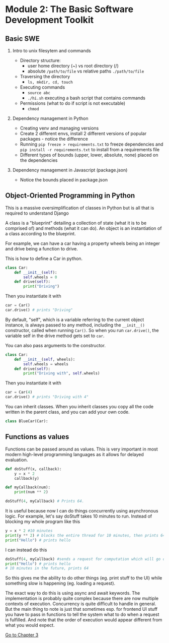 # Module 2: The Basic Software Development Toolkit


## Basic SWE 
1. Intro to unix filesytem and commands
    - Directory structure: 
        - user home directory (~) vs root directory (/)
        - absolute ```/path/to/file``` vs relative paths ```./path/to/file```
    - Traversing the directory
        - ```ls, mkdir, cd, touch```
    - Executing commands
        - ```source abc```
        - ```./hi.sh``` executing a bash script that contains commands
    - Permissions (what to do if script is not executable)
        - ```chmod``` 

2. Dependency management in Python
    - Creating venv and managing versions
    - Create 2 different envs, install 2 different versions of popular packages - notice the difference
    - Running ```pip freeze > requirements.txt``` to freeze dependencies and ```pip install -r requirements.txt``` to install from a requirements file
    - Different types of bounds (upper, lower, absolute, none) placed on the dependencies

3. Dependency management in Javascript (package.json)
    - Notice the bounds placed in package.json

## Object-Oriented Programming in Python

This is a massive oversimplification of classes in Python but is all that is required to understand Django

A class is a "blueprint" detailing a collection of state (what it is to be comprised of) and methods (what it can do). An object is an instantiation of a class according to the blueprint.

For example, we can have a car having a property wheels being an integer and drive being a function to drive.

This is how to define a Car in python.

```python
class Car:
    def __init__(self):
        self.wheels = 0
    def drive(self):
        print("Driving")
```

Then you instantiate it with

```python
car = Car()
car.drive() # prints "Driving" 
```

By default, "self", which is a variable referring to the current object instance, is always passed to any method, including the ```__init__()``` constructor, called when running ```Car()```. So when you run ```car.drive()```, the variable self in the drive method gets set to ```car```.

You can also pass arguments to the constructor.

```python
class Car:
    def __init__(self, wheels):
        self.wheels = wheels
    def drive(self):
        print("Driving with", self.wheels)
```

Then you instantiate it with

```python
car = Car(4)
car.drive() # prints "Driving with 4" 
```

You can inherit classes. When you inherit classes you copy all the code written in the parent class, and you can add your own code.

```python
class BlueCar(Car):

```

## Functions as values

Functions can be passed around as values. This is very important in most modern high-level programming languages as it allows for delayed evaluation. 

```python
def doStuff(x, callback):
    y = x * 2
    callback(y)

def myCallback(num):
    print(num ** 2)

doStuff(4, myCallback) # Prints 64.
```

It is useful because now I can do things concurrently using asynchronous logic. For example, let's say doStuff takes 10 minutes to run. Instead of blocking my whole program like this

```python
y = x * 2 #10 minutes
print(y ** 2) # blocks the entire thread for 10 minutes, then prints 64.
print("Hello") # prints hello
```

I can instead do this
```python
doStuff(4, myCallback) #sends a request for computation which will go off on its own
print("Hello") # prints hello
# 10 minutes in the future, prints 64
```

So this gives me the ability to do other things (eg. print stuff to the UI) while something slow is happening (eg. loading a request).

The exact way to do this is using async and await keywords. The implementation is probably quite complex because there are now multiple contexts of execution. Concurrency is quite difficult to handle in general. But the main thing to note is just that sometimes esp. for frontend UI stuff you have to pass in functions to tell the system what to do when a request is fulfilled. And note that the order of execution would appear different from what you would expect.

[Go to Chapter 3](c3-demo-backend.md)